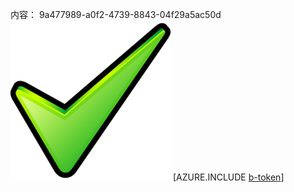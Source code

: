 内容： 9a477989-a0f2-4739-8843-04f29a5ac50d![图像](78747a7f-f93e-4044-b08a-b045a7626210.png)
[AZURE.INCLUDE [b-token](6930a0c6-8e00-45a5-b846-e9539756b033.md)]
